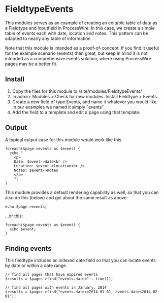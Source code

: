 # FieldtypeEvents

This modules serves as an example of creating an editable table of 
data as a Fieldtype and Inputfield in ProcessWire. In this case, we
create a simple table of events each with date, location and notes.
This pattern can be adapted to nearly any table of information. 

Note that this module is intended as a proof-of-concept. If you 
find it useful for the example scenario (events) then great, but 
keep in mind it is not intended as a comprehensive events solution,
where using ProcessWire pages may be a better fit. 


## Install

1. Copy the files for this module to /site/modules/FieldtypeEvents/ 
2. In admin: Modules > Check for new modules. Install Fieldtype > Events.
3. Create a new field of type Events, and name it whatever you would 
   like. In our examples we named it simply "events". 
4. Add the field to a template and edit a page using that template. 

## Output 

A typical output case for this module would work like this:

``````
foreach($page->events as $event) {
  echo "
    <p>
    Date: $event->date<br />
    Location: $event->location<br />
    Notes: $event->notes
    </p>
    ";
}
``````

This module provides a default rendering capability as well, so that
you can also do this (below) and get about the same result as above:

``````
echo $page->events; 
``````

...or this: 

``````
foreach($page->events as $event) {
  echo $event; 
}
``````

## Finding events

This fieldtype includes an indexed date field so that you can locate
events by date or within a date range. 

`````
// find all pages that have expired events
$results = $pages->find("events.date<" . time()); 

// find all pages with events in January, 2014
$results = $pages->find("events.date>=2014-01-01, events.date<2014-02-01"); 
`````


